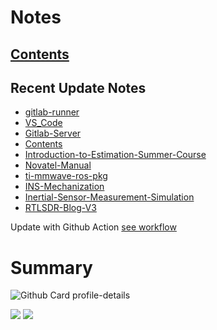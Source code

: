 <!--
**dino920135/dino920135** is a ✨ _special_ ✨ repository because its `README.md` (this file) appears on your GitHub profile.
-->
<!-- # About me -->
# Notes
## [Contents](https://dino920135.github.io/Notes/#/page/contents)
## Recent Update Notes
<!-- BLOG-POST-LIST:START -->
- [gitlab-runner](https://dino920135.github.io/Notes//#/page/gitlab-runner)
- [VS_Code](https://dino920135.github.io/Notes//#/page/VS_Code)
- [Gitlab-Server](https://dino920135.github.io/Notes//#/page/Gitlab-Server)
- [Contents](https://dino920135.github.io/Notes//#/page/Contents)
- [Introduction-to-Estimation-Summer-Course](https://dino920135.github.io/Notes//#/page/Introduction-to-Estimation-Summer-Course)
- [Novatel-Manual](https://dino920135.github.io/Notes//#/page/Novatel-Manual)
- [ti-mmwave-ros-pkg](https://dino920135.github.io/Notes//#/page/ti-mmwave-ros-pkg)
- [INS-Mechanization](https://dino920135.github.io/Notes//#/page/INS-Mechanization)
- [Inertial-Sensor-Measurement-Simulation](https://dino920135.github.io/Notes//#/page/Inertial-Sensor-Measurement-Simulation)
- [RTLSDR-Blog-V3](https://dino920135.github.io/Notes//#/page/RTLSDR-Blog-V3)
<!-- BLOG-POST-LIST:END -->

Update with Github Action [see workflow](https://github.com/dino920135/dino920135/tree/main/.github/workflows)

# Summary
![Github Card profile-details](http://github-profile-summary-cards.vercel.app/api/cards/profile-details?username=dino920135&theme=github_dark)

![](http://github-profile-summary-cards.vercel.app/api/cards/stats?username=dino920135&theme=github_dark) ![](http://github-profile-summary-cards.vercel.app/api/cards/repos-per-language?username=dino920135&theme=github_dark)
